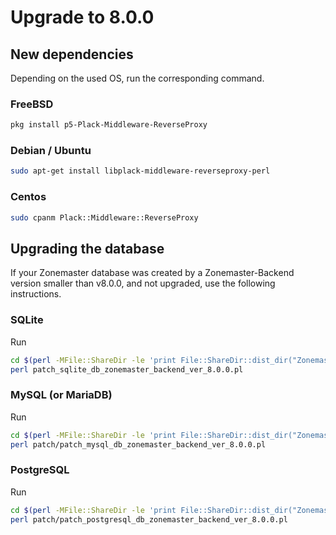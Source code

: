 # Upgrade to 8.0.0

## New dependencies

Depending on the used OS, run the corresponding command.

### FreeBSD

```sh
pkg install p5-Plack-Middleware-ReverseProxy
```

### Debian / Ubuntu

```sh
sudo apt-get install libplack-middleware-reverseproxy-perl
```

### Centos

```sh
sudo cpanm Plack::Middleware::ReverseProxy
```


## Upgrading the database

If your Zonemaster database was created by a Zonemaster-Backend version smaller
than v8.0.0, and not upgraded, use the following instructions.

### SQLite

Run
```sh
cd $(perl -MFile::ShareDir -le 'print File::ShareDir::dist_dir("Zonemaster-Backend")')
perl patch_sqlite_db_zonemaster_backend_ver_8.0.0.pl
```


### MySQL (or MariaDB)

Run
```sh
cd $(perl -MFile::ShareDir -le 'print File::ShareDir::dist_dir("Zonemaster-Backend")')
perl patch/patch_mysql_db_zonemaster_backend_ver_8.0.0.pl
```


### PostgreSQL

Run
```sh
cd $(perl -MFile::ShareDir -le 'print File::ShareDir::dist_dir("Zonemaster-Backend")')
perl patch/patch_postgresql_db_zonemaster_backend_ver_8.0.0.pl
```

